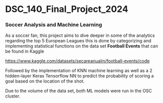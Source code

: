 # DSC_140_Final_Project_2024
### Soccer Analysis and Machine Learning
As a soccer fan, this project aims to dive deeper in some of the analytics regarding the top 5 European Leagues
this is done by categorizing and implementing statistical functions on the data set **Football Events** 
that can be found in Kaggle

https://www.kaggle.com/datasets/secareanualin/football-events/code

Followed by the implementation of KNN machine learning as well as a 2 hidden-layer Keras Tensorflow NN 
to predict the probability of scoring a goal based on the location
of the shot. 

Due to the volume of the data set, both ML models were run in the OSC cluster. 
